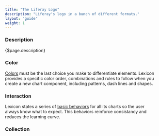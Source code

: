 ```yaml
---
title: "The Liferay Logo"
description: "Liferay's logo in a bunch of different formats."
layout: "guide"
weight: 1
---
```


### Description

{$page.description}

### Color

[Colors](./chart-color-palette.hmtl) must be the last choice you make to differentiate elements. Lexicon provides a specific color order, combinations and rules to follow when you create a new chart component, including patterns, dash lines and shapes.

### Interaction

Lexicon states a series of [basic behaviors](./chart-interaction.hmtl) for all its charts so the user always know what to expect. This behaviors reinforce consistancy and reduces the learning curve.

### Collection
